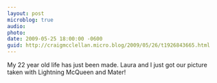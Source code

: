 ```yaml
---
layout: post
microblog: true
audio: 
photo: 
date: 2009-05-25 18:00:00 -0600
guid: http://craigmcclellan.micro.blog/2009/05/26/t1926843665.html
---
```

My 22 year old life has just been made. Laura and I just got our picture taken with Lightning McQueen and Mater!
